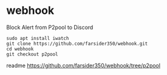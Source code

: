 # webhook
Block Alert from P2pool to Discord
    
    sudo apt install iwatch
    git clone https://github.com/farsider350/webhook.git
    cd webhook
    git checkout p2pool

readme https://github.com/farsider350/webhook/tree/p2pool
